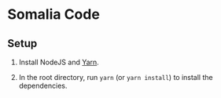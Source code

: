 # Somalia Code

## Setup

1. Install NodeJS and [Yarn](https://classic.yarnpkg.com/en/docs/install).

2. In the root directory, run `yarn` (or `yarn install`) to install the dependencies.